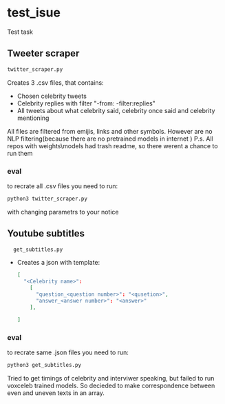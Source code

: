 # test_isue
Test task

## Tweeter scraper
```bash
twitter_scraper.py 
```
Creates 3 .csv files, that contains:
- Chosen celebrity tweets
- Celebrity replies with filter "-from:<Celbrity username> -filter:replies"
- All tweets about what celebrity said, celebrity once said and celebrity mentioning

All files are filtered from emijis, links and other symbols.
However are no NLP filtering(because there are no pretrained models in internet )
P.s. All repos with weights\models had trash readme, so there werent a chance to run them

### eval
to recrate all .csv files you need to run:
  ```bash
  python3 twitter_scraper.py 
  ```
with changing parametrs to your notice 
  
## Youtube subtitles
  
```bash
  get_subtitles.py
```
- Creates a json with template:
  ```json
  [
    "<Celebrity name>":
      [
        "question_<question number>": "<qusetion>",
        "answer_<answer number>": "<answer>"
      ],
  
  ]
  ```
### eval
to recrate same .json files you need to run:
  ```bash
  python3 get_subtitles.py
  ```

Tried to get timings of celebrity and interviwer speaking, but failed to run voxceleb trained models. So decieded to make correspondence between even and uneven texts in an array.
